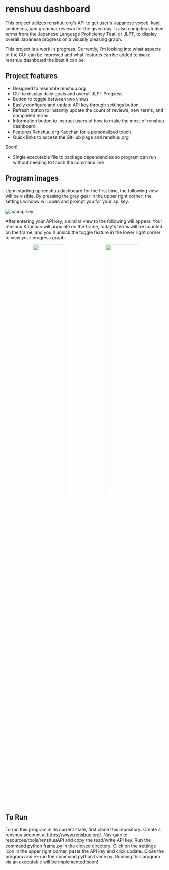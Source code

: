 ﻿# renshuu dashboard

This project utilizes renshuu.org's API to get user's Japanese vocab, kanji, sentences, and grammar reviews for the given day. It also compiles studied terms from the Japanese Language Proficiency Test, or JLPT, to display overall Japanese progress on a visually pleasing graph. 

This project is a work in progress. Currently, I'm looking into what aspects of the GUI can be improved and what features can be added to make renshuu dashboard the best it can be.

## Project features

- Designed to resemble renshuu.org 
- GUI to display daily goals and overall JLPT Progress
- Button to toggle between two views
- Easily configure and update API key through settings button
- Refresh button to instantly update the count of reviews, new terms, and completed terms
- Information button to instruct users of how to make the most of renshuu dashboard
- Features Renshuu.org Kaochan for a personalized touch
- Quick links to access the GitHub page and renshuu.org

Soon!
- Single executable file to package dependencies so program can run without needing to touch the command line


## Program images

Upon starting up renshuu dashboard for the first time, the following view will be visible. By pressing the grey gear in the upper right corner, the settings window will open and prompt you for your api key.

![loadapikey](https://github.com/user-attachments/assets/f398919c-ee03-420a-a671-d08c63b561d6)


After entering your API key, a similar view to the following will appear. Your renshuu Kaochan will populate on the frame, today's terms will be counted on the frame, and you'll unlock the toggle feature in the lower right corner to view your progress graph.


<p align="center">
  <img src="https://github.com/user-attachments/assets/ba537e2e-68c9-4ff6-a0d5-c4e97266f8d8" width="45%" />
  <img src="https://github.com/user-attachments/assets/8a887fa5-32e9-4053-93a2-96e063e38a20" width="45%" /> 
</p>



## To Run

To run this program in its current state, first clone this repository. Create a renshuu account at https://www.renshuu.org/. Navigate to resources/tools/renshuuAPI and copy the read/write API key. Run the command python frame.py in the cloned directory. Click on the settings icon in the upper right corner, paste the API key and click update. Close the program and re-run the command python frame.py. Running this program via an executable will be implemented soon!
